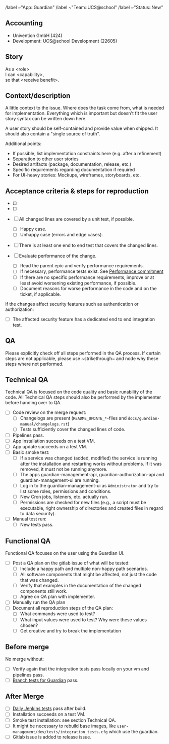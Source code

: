 <!--
Copyright (C) 2023 Univention GmbH

SPDX-License-Identifier: AGPL-3.0-only
-->

/label ~"App::Guardian"
/label ~"Team::UCS@school"
/label ~"Status::New"

## Accounting

- Univention GmbH (424)
- Development: UCS@school Development (22605)

## Story

As a \<role\><br/>
I can \<capability\>,<br/>
so that \<receive benefit\>.

## Context/description

A little context to the issue. Where does the task come from, what is needed for implementation. Everything which is important but doesn't fit the user story syntax can be written down here.

A user story should be self-contained and provide value when shipped. It should also contain a "single source of truth".

Additional points:

- If possible, list implementation constraints here (e.g. after a refinement)
- Separation to other user stories
- Desired artifacts (package, documentation, release, etc.)
- Specific requirements regarding documentation if required
- For UI-heavy stories: Mockups, wireframes, storyboards, etc.

## Acceptance criteria & steps for reproduction

- [ ]
- [ ]

- [ ] All changed lines are covered by a unit test, if possible.
  - [ ] Happy case.
  - [ ] Unhappy case (errors and edge cases).
- [ ] There is at least one end to end test that covers the changed lines.
- [ ] Evaluate performance of the change.
  - [ ] Read the parent epic and verify performance requirements.
  - [ ] If necessary, performance tests exist. See [Performance commitment](https://git.knut.univention.de/univention/internal/decision-records/-/blob/main/ucsschool/0008-performance-commitment.md)
  - [ ] If there are no specific performance requirements, improve or at least avoid worsening existing performance, if possible.
  - [ ] Document reasons for worse performance in the code and on the ticket, if applicable.

If the changes affect security features such as authentication or authorization:

- [ ] The affected security feature has a dedicated end to end integration test.


## QA

Please explicitly check off all steps performed in the QA process.
If certain steps are not applicable, please use ~strikethrough~ and node why these steps where not performed.

## Technical QA

Technical QA is focused on the code quality and basic runability of the code.
All Technical QA steps should also be performed by the implementer before handing over to QA.

- [ ] Code review on the merge request:
  - [ ] Changelogs are present (`README_UPDATE_*`-files and `docs/guardian-manual/changelogs.rst`)
  - [ ] Tests sufficiently cover the changed lines of code.
- [ ] Pipelines pass.
- [ ] App installation succeeds on a test VM.
- [ ] App update succeeds on a test VM.
- [ ] Basic smoke test:
  - [ ] If a service was changed (added, modified) the service is running after the installation and restarting works without problems. If it was removed, it must not be running anymore.
  - [ ] The apps guardian-management-api, guardian-authorization-api and guardian-management-ui are running.
  - [ ] Log in to the guardian-management-ui as `Administrator` and try to list some roles, permissions and conditions.
  - [ ] New Cron jobs, listeners, etc. actually run.
  - [ ] Permissions are checked for new files (e.g., a script must be executable, right ownership of directories and created files in regard to data security).
- [ ] Manual test run:
  - [ ] New tests pass.

## Functional QA

Functional QA focuses on the user using the Guardian UI.

- [ ] Post a QA plan on the gitlab issue of what will be tested:
  - [ ] Include a happy path and multiple non-happy path scenarios.
  - [ ] All software components that might be affected, not just the code that was changed.
  - [ ] Verify that examples in the documentation of the changed components still work.
  - [ ] Agree on QA plan with implementer.
- [ ] Manually run the QA plan
- [ ] Document all reproduction steps of the QA plan:
  - [ ] What commands were used to test?
  - [ ] What input values were used to test? Why were these values chosen?
  - [ ] Get creative and try to break the implementation

## Before merge

 No merge without:

- [ ] Verify again that the integration tests pass locally on your vm and pipelines pass.
- [ ] [Branch tests for Guardian](https://jenkins2022.knut.univention.de/job/Guardian/job/guardian-tests-branch/) pass.

## After Merge

- [ ] [Daily Jenkins tests](https://jenkins2022.knut.univention.de/job/Guardian/job/guardian-tests-daily/) pass after build.
- [ ] Installation succeeds on a test VM.
- [ ] Smoke test installation: see section Technical QA.
- [ ] It might be necessary to rebuild base images, like `user-management/dev/tests/integration_tests.cfg` which use the guardian.
- [ ] Gitlab issue is added to release issue.
